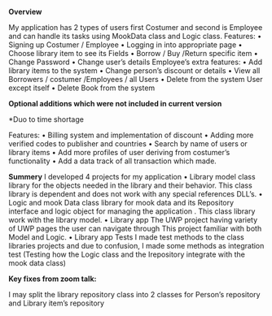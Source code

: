**Overview**


My application has 2 types of users first Costumer and second is Employee and can handle its tasks using MookData class and Logic class.
Features:
•	Signing up Costumer / Employee
•	Logging in into appropriate page
•	Choose library item to see its Fields
•	Borrow / Buy /Return specific item
•	Change Password
•	Change user’s details
Employee’s extra features:
•	Add library items to the system
•	Change person’s discount or details
•	View all Borrowers / costumer /Employees / all Users
•	Delete from the system User except itself
•	Delete Book from the system

**Optional additions which were not included in current version**


*Duo to time shortage

Features:
•	Billing system and implementation of discount
•	Adding more verified codes to publisher and countries
•	Search by name of users or library items
•	Add more profiles of user deriving from costumer’s functionality
•	Add a data track of all transaction which made.



**Summery**
I developed 4 projects for my application
•	Library model
class library for the objects needed in the library and their behavior.
This class library is dependent and does not work with any special references DLL’s.
•	Logic and mook Data
class library for mook data and its Repository interface and logic object for managing the application .
This class library work with the library model.
•	Library app
The UWP project having variety of UWP pages the user can navigate through
This project familiar with both Model and Logic.
•	Library app Tests
I made test methods to the class libraries projects and due to confusion, I made some methods as integration test (Testing how the Logic class and the Irepository integrate with the mook data class)

**Key fixes from zoom talk:**

I may split the library repository class into 2 classes for Person’s repository and Library item’s repository
